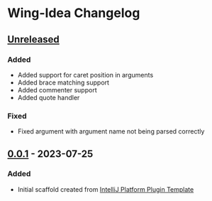 <!-- Keep a Changelog guide -> https://keepachangelog.com -->

# Wing-Idea Changelog

## [Unreleased]

### Added
- Added support for caret position in arguments
- Added brace matching support
- Added commenter support
- Added quote handler

### Fixed
- Fixed argument with argument name not being parsed correctly

## [0.0.1] - 2023-07-25

### Added
- Initial scaffold created from [IntelliJ Platform Plugin Template](https://github.com/JetBrains/intellij-platform-plugin-template)

[Unreleased]: https://github.com/olivernybroe/Wing-Idea/compare/v0.0.1...HEAD
[0.0.1]: https://github.com/olivernybroe/Wing-Idea/commits/v0.0.1
